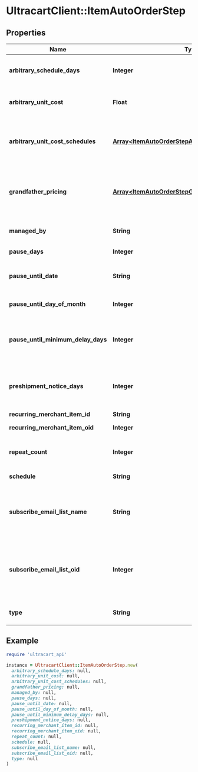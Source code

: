 # UltracartClient::ItemAutoOrderStep

## Properties

| Name | Type | Description | Notes |
| ---- | ---- | ----------- | ----- |
| **arbitrary_schedule_days** | **Integer** | If the schedule is arbitrary, then this is the number of days | [optional] |
| **arbitrary_unit_cost** | **Float** | Arbitrary unit cost used to override the regular item cost | [optional] |
| **arbitrary_unit_cost_schedules** | [**Array&lt;ItemAutoOrderStepArbitraryUnitCostSchedule&gt;**](ItemAutoOrderStepArbitraryUnitCostSchedule.md) | Arbitrary unit costs schedules for more advanced discounting by rebill attempt | [optional] |
| **grandfather_pricing** | [**Array&lt;ItemAutoOrderStepGrandfatherPricing&gt;**](ItemAutoOrderStepGrandfatherPricing.md) | Grand-father pricing configuration if the rebill schedule has changed over time | [optional] |
| **managed_by** | **String** | Managed by (defaults to UltraCart) | [optional] |
| **pause_days** | **Integer** | Number of days to pause | [optional] |
| **pause_until_date** | **String** | Wait for this step to happen until the specified date | [optional] |
| **pause_until_day_of_month** | **Integer** | Pause until a specific day of the month | [optional] |
| **pause_until_minimum_delay_days** | **Integer** | Pause at least this many days between the last order and the calculated next day of month | [optional] |
| **preshipment_notice_days** | **Integer** | If set, a pre-shipment notice is sent to the customer this many days in advance | [optional] |
| **recurring_merchant_item_id** | **String** | Item id to rebill | [optional] |
| **recurring_merchant_item_oid** | **Integer** | Item object identifier to rebill | [optional] |
| **repeat_count** | **Integer** | Number of times to rebill.  Last step can be null for infinite | [optional] |
| **schedule** | **String** | Frequency of the rebill | [optional] |
| **subscribe_email_list_name** | **String** | Email list name to subscribe the customer to when the rebill occurs (decommissioned email engine) | [optional] |
| **subscribe_email_list_oid** | **Integer** | Email list identifier to subscribe the customer to when this rebill occurs (decommissioned email engine) | [optional] |
| **type** | **String** | Type of step (item, kit only, loop or pause) | [optional] |

## Example

```ruby
require 'ultracart_api'

instance = UltracartClient::ItemAutoOrderStep.new(
  arbitrary_schedule_days: null,
  arbitrary_unit_cost: null,
  arbitrary_unit_cost_schedules: null,
  grandfather_pricing: null,
  managed_by: null,
  pause_days: null,
  pause_until_date: null,
  pause_until_day_of_month: null,
  pause_until_minimum_delay_days: null,
  preshipment_notice_days: null,
  recurring_merchant_item_id: null,
  recurring_merchant_item_oid: null,
  repeat_count: null,
  schedule: null,
  subscribe_email_list_name: null,
  subscribe_email_list_oid: null,
  type: null
)
```

